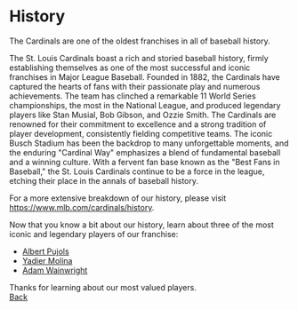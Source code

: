 # History

The Cardinals are one of the oldest franchises in all of baseball history. 

The St. Louis Cardinals boast a rich and storied baseball history, firmly establishing themselves as one of the most successful and iconic franchises in Major League Baseball. Founded in 1882, the Cardinals have captured the hearts of fans with their passionate play and numerous achievements. The team has clinched a remarkable 11 World Series championships, the most in the National League, and produced legendary players like Stan Musial, Bob Gibson, and Ozzie Smith. The Cardinals are renowned for their commitment to excellence and a strong tradition of player development, consistently fielding competitive teams. The iconic Busch Stadium has been the backdrop to many unforgettable moments, and the enduring "Cardinal Way" emphasizes a blend of fundamental baseball and a winning culture. With a fervent fan base known as the "Best Fans in Baseball," the St. Louis Cardinals continue to be a force in the league, etching their place in the annals of baseball history.

For a more extensive breakdown of our history, please visit https://www.mlb.com/cardinals/history. 

Now that you know a bit about our history, learn about three of the most iconic and legendary players of our franchise:

- [Albert Pujols](https://github.com/wardenevanMU/IT1600MarkdownPages/blob/Master/AlbertPujols.md)
- [Yadier Molina](https://github.com/wardenevanMU/IT1600MarkdownPages/blob/Master/YadierMolina.md)
- [Adam Wainwright](https://github.com/wardenevanMU/IT1600MarkdownPages/blob/Master/AdamWainwright.md)

Thanks for learning about our most valued players. 
<br>
[Back](https://github.com/wardenevanMU/IT1600MarkdownPages/edit/Master/README.md)
